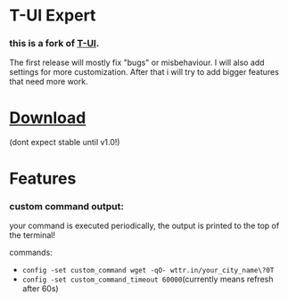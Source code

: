 # T-UI Expert
### this is a fork of [T-UI](https://github.com/fAndreuzzi/TUI-ConsoleLauncher).

The first release will mostly fix "bugs" or misbehaviour.
I will also add settings for more customization.
After that i will try to add bigger features that need more work.


# [Download](https://github.com/v1nc/TUI-Expert/releases)
(dont expect stable until v1.0!)

# Features

### custom command output:
your command is executed periodically, the output is printed to the top of the terminal!

commands:
- `config -set custom_command wget -qO- wttr.in/your_city_name\?0T`
- `config -set custom_command_timeout 60000`(currently means refresh after 60s)

